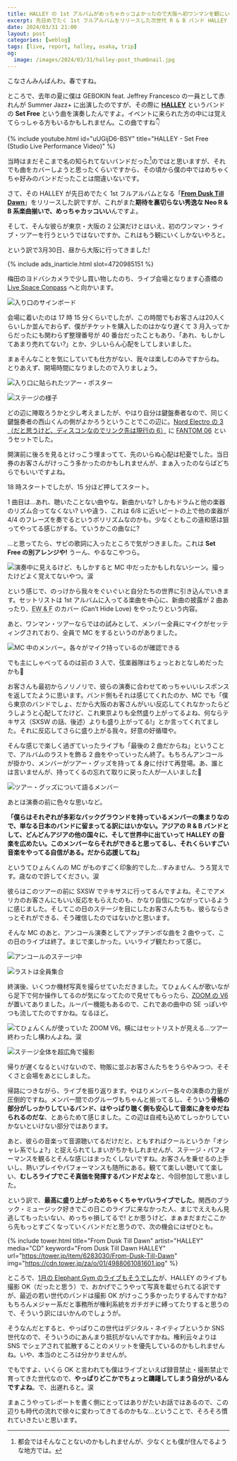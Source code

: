 ```yaml
---
title: HALLEY の 1st アルバムがめっちゃカッコよかったので大阪へ初ワンマンを観にいったらライブもめっちゃヤバかった
excerpt: 先日めでたく 1st フルアルバムをリリースした次世代 R & B バンド HALLEY 初のワンマン・ツアー・ライブが、大阪の Live Space Conpass で開催されたので観てきました。そのライブ・レポートです。
date: 2024/03/31 21:00
layout: post
categories: [weblog]
tags: [live, report, halley, osaka, trip]
og:
  image: /images/2024/03/31/halley-post_thumbnail.jpg
---
```

こなさんみんばんわ。春ですね。

ところで、去年の夏に僕は GEBOKIN feat. Jeffrey Francesco の一員として赤れんが Summer Jazz+ に出演したのですが、その際に [<b>HALLEY</b>][halley] というバンドの <b>Set Free</b> という曲を演奏したんですよ。イベントに来られた方の中には覚えてらっしゃる方もいるかもしれません。この曲ですね👇

[halley]: https://lit.link/halley

{% include youtube.html id="uUGijD6-BSY" title="HALLEY - Set Free (Studio Live Performance Video)" %}

当時はまだそこまで名の知られてないバンドだった[^1]のではと思いますが、それでも曲をカバーしようと思ったくらいですから、その頃から僕の中ではめちゃくちゃ好みのバンドだったことは間違いないです。

さて、その HALLEY が先日めでたく 1st フルアルバムとなる「[<b>From Dusk Till Dawn</b>][fdtd]」をリリースした訳ですが、これがまた**期待を裏切らない秀逸な Neo R & B 系楽曲揃いで、めっちゃカッコいい**んですよ。

[fdtd]: https://tf.lnk.to/fdtd

そして、そんな彼らが東京・大阪の 2 公演だけとはいえ、初のワンマン・ライブ・ツアーを行うというではないですか。これはもう観にいくしかないやろと。

という訳で3月30日、昼から大阪に行ってきました!

{% include ads_inarticle.html slot=4720985151 %}

梅田のヨドバシカメラで少し買い物したのち、ライブ会場となります心斎橋の [Live Space Conpass][conpass] へと向かいます。

[conpass]: https://www.conpass.jp/

![入り口のサインボード][fig1]

会場に着いたのは 17 時 15 分くらいでしたが、この時間でもお客さんは20人くらいしか並んでおらず、僕がチケットを購入したのはかなり遅くて 3 月入ってからだったにも関わらず整理番号が 40 番台だったこともあり、「あれ、もしかしてあまり売れてない?」とか、少しいらん心配をしてしまいました。

まぁそんなことを気にしていても仕方がない、我々は楽しむのみですからね。
とりあえず、開場時間になりましたので入りましょう。

![入り口に貼られたツアー・ポスター][fig2]

![ステージの様子][fig3]

どの辺に陣取ろうかと少し考えましたが、やはり自分は鍵盤奏者なので、同じく鍵盤奏者の西山くんの側がよかろうということでこの辺に。[Nord Electro の 3（だと思うけど、ディスコンなのでリンク先は現行の 6）][nord] に [FANTOM 06][fantom] というセットでした。

[nord]: https://www.nordkeyboards.jp/products/nord-electro-6/
[fantom]: https://www.roland.com/jp/products/fantom-06/

開演前に後ろを見るとけっこう埋まってて、先のいらぬ心配は杞憂でした。当日券のお客さんがけっこう多かったのかもしれませんが、まぁ入ったのならばどちらでもいいですよね。

18 時スタートでしたが、15 分ほど押してスタート。

1 曲目は…あれ、聴いたことない曲やな。新曲かいな? しかもドラムと他の楽器のリズム合ってなくない? いや違う、これは 6/8 に近いビートの上で他の楽器が 4/4 のフレーズを奏でるというポリリズムなのかも。少なくともこの違和感は狙ってやってる感じがする。ていうかこの曲なに?

…と思ってたら、サビの歌詞に入ったところで気がつきました。これは **Set Free の別アレンジや!** うーん、やるなこやつら。

![演奏中に見えるけど、もしかすると MC 中だったかもしれないシーン。撮ったけどよく覚えてないやつ。涙][fig4]

という感じで、のっけから我々をぐいぐいと自分たちの世界に引き込んでいきます。セットリストは 1st アルバムに入ってる楽曲を中心に、新曲の披露が 2 曲あったり、<abbr title="Earth, Wind & Fire">EW & F</abbr> のカバー (Can’t Hide Love) をやったりという内容。

あと、ワンマン・ツアーならではの試みとして、メンバー全員にマイクがセッティングされており、全員で MC をするというのがありました。

![MC 中のメンバー。各々がマイク持っているのが確認できる][fig5]

でも主にしゃべってるのは前の 3 人で、弦楽器隊はちょっとおとなしめだったかも🤣

お客さんも最初からノリノリで、彼らの演奏に合わせてめっちゃいいレスポンスを返してたように思います。バンド側もそれは感じてくれたのか、MC でも「僕ら東京のバンドでしょ、だから大阪のお客さんがいい反応してくれなかったらどうしようと心配してたけど、これ東京よりも全然盛り上がってるよね、何ならテキサス（SXSW の話、後述）よりも盛り上がってる!」とか言ってくれてました。それに反応してさらに盛り上がる我々。好意の好循環や。

そんな感じで楽しく過ぎていったライブも「最後の 2 曲だからね」ということで、アルバムのラストを飾る 2 曲をやっていったん終了。もちろんアンコールが掛かり、メンバーがツアー・グッズを持って & 身に付けて再登場。あ、誰とは言いませんが、持ってくるの忘れて取りに戻った人が一人いました🤣

![ツアー・グッズについて語るメンバー][fig6]

あとは演奏の前に色々な思いなど。

**「僕らはそれぞれが多彩なバックグラウンドを持っているメンバーの集まりなので、単なる日本のバンドに留まってる訳にはいかない。アジアの R & B バンドとして、どんどんアジアの他の国々に、そして世界中に出ていって HALLEY の音楽を広めたい。このメンバーならそれができると思ってるし、それくらいすごい音楽をやってる自信がある。だから応援してね」**

というてひょんくんの MC がものすごく印象的でした…すみません、うろ覚えです。歳なので許してください。涙

彼らはこのツアーの前に SXSW でテキサスに行ってるんですよね。そこでアメリカのお客さんにもいい反応をもらえたのも、かなり自信につながっているように感じました。そしてこの日のステージを目にしたお客さんたちも、彼らならきっとそれができる、そう確信したのではないかと思います。

そんな MC のあと、アンコール演奏としてアップテンポな曲を 2 曲やって、この日のライブは終了。まじで楽しかった。いいライブ観たわって感じ。

![アンコールのステージ中][fig7]

![ラストは全員集合][fig8]

終演後、いくつか機材写真を撮らせていただきました。てひょんくんが歌いながら足下で何か操作してるのが気になってたので見せてもらったら、[ZOOM の V6][zoom] が置いてありました。ルーパー機能もあるので、これであの曲中の SE っぽいやつも流してたのですかね。なるほど。

[zoom]: https://zoomcorp.com/ja/jp/vocal-processor/vocal/V6/

![てひょんくんが使っていた ZOOM V6。横にはセットリストが見える…ツアー終わったし構わんよね。涙][fig9]

![ステージ全体を超広角で撮影][fig10]

帰りが遅くなるといけないので、物販に並ぶお客さんたちをうらやみつつ、そそくさと会場をあとにしました。

帰路につきながら、ライブを振り返ります。やはりメンバー各々の演奏の力量が圧倒的ですね。メンバー間でのグルーヴもちゃんと揃ってるし、そういう**骨格の部分がしっかりしているバンド、はやっぱり聴く側も安心して音楽に身をゆだねられるのだな**、とあらためて感じました。この辺は自戒も込めてしっかりしていかないといけない部分ではあります。

あと、彼らの音楽って音源聴いてるだけだと、ともすればクールというか「オシャレ系でしょ?」と捉えられてしまいがちかもしれませんが、ステージ・パフォーマンスを観るとそんな感じはまったくしないですね。お客さんを乗せるの上手いし、熱いプレイやパフォーマンスも随所にある。観てて楽しい聴いてて楽しい、**むしろライブでこそ真価を発揮するバンドだよな**と、今回参加して思いました。

という訳で、**最高に盛り上がっためちゃくちゃヤバいライブでした**。関西のブラック・ミュージック好きでこの日このライブに来なかった人、まじでええもん見逃してもったいない、めっちゃ損してるで! とか思うけど、まぁまだまだここから先もっとすごくなっていくバンドだと思うので、次の機会にはぜひとも。

{% include tower.html title="From Dusk Till Dawn" artist="HALLEY" media="CD" keyword="From Dusk Till Dawn HALLEY" url="https://tower.jp/item/6283030/From-Dusk-Till-Dawn" img="https://cdn.tower.jp/za/o/01/4988061081601.jpg" %}

ところで、[1月の Elephant Gym のライブもそうでした][20240208]が、HALLEY のライブも撮影 OK（だったと思う）で、おかげでこうやって写真を載せられてる訳ですが、最近の若い世代のバンドは撮影 OK がけっこう多かったりするんですかね? もちろんメジャー系だと事務所が権利系統をガチガチに縛ってたりすると思うので、そういう訳にはいかんのでしょうが。

そうなんだとすると、やっぱりこの世代はデジタル・ネイティブというか SNS 世代なので、そういうのにあんまり抵抗がないんですかね。権利云々よりは SNS でシェアされて拡散することのメリットを優先しているのかもしれませんね。いや、本当のところは分かりませんが。

でもですよ、いくら OK と言われても僕はライブといえば録音禁止・撮影禁止で育ってきた世代なので、**やっぱりどこかでちょっと躊躇してしまう自分がいるんですよね**。で、出遅れると。涙

まぁこうやってレポートを書く側にとってはありがたいお話ではあるので、この辺りも時代の流れで徐々に変わってきてるのかもな…ということで、そろそろ慣れていきたいと思います。

[20240208]: /weblog/2024020801/

[fig1]: /images/2024/03/31/fig1.jpg
[fig2]: /images/2024/03/31/fig2.jpg
[fig3]: /images/2024/03/31/fig3.jpg
[fig4]: /images/2024/03/31/fig4.jpg
[fig5]: /images/2024/03/31/fig5.jpg
[fig6]: /images/2024/03/31/fig6.jpg
[fig7]: /images/2024/03/31/fig7.jpg
[fig8]: /images/2024/03/31/fig8.jpg
[fig9]: /images/2024/03/31/fig9.jpg
[fig10]: /images/2024/03/31/fig10.jpg

[^1]: 都会ではそんなことないのかもしれませんが、少なくとも僕が住んでるような地方では。
